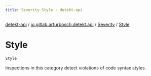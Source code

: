 ```yaml
---
title: Severity.Style - detekt-api
---
```


[detekt-api](../../index.html) / [io.gitlab.arturbosch.detekt.api](../index.html) / [Severity](index.html) / [Style](./-style.html)

# Style

`Style`

Inspections in this category detect violations of code syntax styles.

